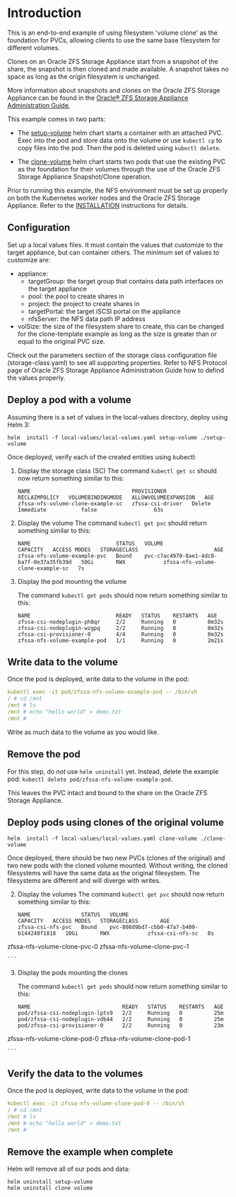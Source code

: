 # Introduction

This is an end-to-end example of using filesystem 'volume clone' as the foundation
for PVCs, allowing clients to use the same base filesystem for
different volumes.

Clones on an Oracle ZFS Storage Appliance start from a snapshot of the
share, the snapshot is then cloned and made available. A snapshot takes
no space as long as the origin filesystem is unchanged.

More information about snapshots and clones on the Oracle ZFS Storage
Appliance can be found in the
[Oracle® ZFS Storage Appliance Administration Guide,](https://docs.oracle.com/cd/F13758_01/html/F13769/gprif.html)

This example comes in two parts:

* The [setup-volume](./setup-volume) helm chart starts a container with
  an attached PVC. Exec into the pod and store data onto the volume or
  use `kubectl cp` to copy files into the pod. Then the pod is deleted
  using `kubectl delete`.

* The [clone-volume](./clone-volume) helm chart starts two pods that
  use the existing PVC as the foundation for their volumes through the
  use of the Oracle ZFS Storage Appliance Snapshot/Clone operation.

Prior to running this example, the NFS environment must be set up properly
on both the Kubernetes worker nodes and the Oracle ZFS Storage Appliance.
Refer to the [INSTALLATION](../../INSTALLATION.md) instructions for details.

## Configuration

Set up a local values files. It must contain the values that customize to the 
target appliance, but can container others. The minimum set of values to
customize are:

* appliance:
  * targetGroup: the target group that contains data path interfaces on the target appliance
  * pool: the pool to create shares in
  * project: the project to create shares in
  * targetPortal: the target iSCSI portal on the appliance
  * nfsServer: the NFS data path IP address
* volSize: the size of the filesystem share to create, this can be
  changed for the clone-template example as long as the size is greater
  than or equal to the original PVC size.

Check out the parameters section of the storage class configuration file (storage-class.yaml) 
to see all supporting properties. Refer to NFS Protocol page of Oracle ZFS Storage Appliance
Administration Guide how to defind the values properly.

## Deploy a pod with a volume

Assuming there is a set of values in the local-values directory, deploy using Helm 3:

```
helm  install -f local-values/local-values.yaml setup-volume ./setup-volume
```

Once deployed, verify each of the created entities using kubectl:

1. Display the storage class (SC)
    The command `kubectl get sc` should now return something similar to this:

    ```text
    NAME                                PROVISIONER        RECLAIMPOLICY   VOLUMEBINDINGMODE   ALLOWVOLUMEEXPANSION   AGE
    zfssa-nfs-volume-clone-example-sc   zfssa-csi-driver   Delete          Immediate           false                  63s
    ```

2. Display the volume
    The command `kubectl get pvc` should return something similar to this:
    ```text
    NAME                           STATUS   VOLUME                                     CAPACITY   ACCESS MODES   STORAGECLASS                        AGE
    zfssa-nfs-volume-example-pvc   Bound    pvc-c7ac4970-8ae1-4dc8-ba7f-0e37a35fb39d   50Gi       RWX            zfssa-nfs-volume-clone-example-sc   7s
    ```
3. Display the pod mounting the volume

    The command `kubectl get pods` should now return something similar to this:
    ```text
    NAME                           READY   STATUS    RESTARTS   AGE
    zfssa-csi-nodeplugin-ph8qr     2/2     Running   0          8m32s
    zfssa-csi-nodeplugin-wzgpq     2/2     Running   0          8m32s
    zfssa-csi-provisioner-0        4/4     Running   0          8m32s
    zfssa-nfs-volume-example-pod   1/1     Running   0          2m21s
    ```

## Write data to the volume

Once the pod is deployed, write data to the volume in the pod:
```yaml
kubectl exec -it pod/zfssa-nfs-volume-example-pod -- /bin/sh
/ # cd /mnt
/mnt # ls
/mnt # echo "hello world" > demo.txt
/mnt # 
```

Write as much data to the volume as you would like.

## Remove the pod

For this step, do *not* use `helm uninstall` yet. Instead, delete the
example pod: `kubectl delete pod/zfssa-nfs-volume-example-pod`.

This leaves the PVC intact and bound to the share on the
Oracle ZFS Storage Appliance.

## Deploy pods using clones of the original volume

```
helm  install -f local-values/local-values.yaml clone-volume ./clone-volume
```

Once deployed, there should be two new PVCs (clones of the original) and two
new pods with the cloned volume mounted. Without writing, the cloned filesystems
will have the same data as the original filesystem. The filesystems are different
and will diverge with writes.

2. Display the volumes
   The command `kubectl get pvc` should now return something similar to this:
    ```text
    NAME                STATUS   VOLUME                                     CAPACITY   ACCESS MODES   STORAGECLASS       AGE
    zfssa-csi-nfs-pvc   Bound    pvc-808d9bd7-cbb0-47a7-b400-b144248f1818   10Gi       RWX            zfssa-csi-nfs-sc   8s
zfssa-nfs-volume-clone-pvc-0
zfssa-nfs-volume-clone-pvc-1

    ```
3. Display the pods mounting the clones

   The command `kubectl get pods` should now return something similar to this:
    ```text
    NAME                             READY   STATUS    RESTARTS   AGE
    pod/zfssa-csi-nodeplugin-lpts9   2/2     Running   0          25m
    pod/zfssa-csi-nodeplugin-vdb44   2/2     Running   0          25m
    pod/zfssa-csi-provisioner-0      2/2     Running   0          23m
zfssa-nfs-volume-clone-pod-0
zfssa-nfs-volume-clone-pod-1

    ```

## Verify the data to the volumes

Once the pod is deployed, write data to the volume in the pod:
```yaml
kubectl exec -it zfssa-nfs-volume-clone-pod-0 -- /bin/sh
/ # cd /mnt
/mnt # ls
/mnt # echo "hello world" > demo.txt
/mnt # 
```

## Remove the example when complete

Helm will remove all of our pods and data:
```
helm uninstall setup-volume
helm uninstall clone volume
```